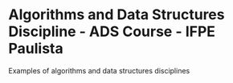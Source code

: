 # Algorithms and Data Structures Discipline - ADS Course - IFPE Paulista

Examples of algorithms and data structures disciplines
